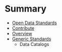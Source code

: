 # Summary

* [Open Data Standards](README.md)
* [Contribute](contribute.md)
* [Overview](overview.md)
* [Generic Standards](generic_standards.md)
   * Data Catalogs

